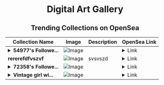 <div align="center">

# Digital Art Gallery

## Trending Collections on OpenSea

| Collection Name                       | Image                                                                                     | Description                       | OpenSea Link                                                                                          |
|---------------------------------------|-------------------------------------------------------------------------------------------|-----------------------------------|--------------------------------------------------------------------------------------------------------|
| **<details><summary>54977's Followe...</summary>54977's Follower</details>** | ![Image](https://i.seadn.io/s/raw/files/19f9f090920392cc3650cbdf4361755b.png?w=500&auto=format?w=200&auto=format) |  | <details><summary>Link</summary>[54977's Follower](https://opensea.io/collection/54977-s-follower)</details> |
| **rererefdfvszvf** | ![Image](https://i.seadn.io/s/raw/files/5d505edb302c04dc9d46e09953253c1c.jpg?w=500&auto=format?w=200&auto=format) | svsvszd | <details><summary>Link</summary>[rererefdfvszvf](https://opensea.io/collection/rererefdfvszvf)</details> |
| **<details><summary>72358's Followe...</summary>72358's Follower</details>** | ![Image](https://i.seadn.io/s/raw/files/19f9f090920392cc3650cbdf4361755b.png?w=500&auto=format?w=200&auto=format) |  | <details><summary>Link</summary>[72358's Follower](https://opensea.io/collection/72358-s-follower)</details> |
| **<details><summary>Vintage girl wi...</summary>Vintage girl with orange cats</details>** | ![Image](https://i.seadn.io/s/raw/files/40fec54c38da24aa5b60823f25c95cd0.png?w=500&auto=format?w=200&auto=format) |  | <details><summary>Link</summary>[Vintage girl with orange cats](https://opensea.io/collection/vintage-girl-with-orange-cats)</details> |

</div>